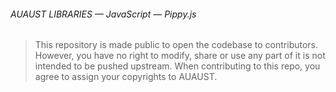 ###### AUAUST LIBRARIES — JavaScript — Pippy.js

> This repository is made public to open the codebase to contributors. However, you have no right to modify, share or use any part of it is not intended to be pushed upstream.
> When contributing to this repo, you agree to assign your copyrights to AUAUST.
